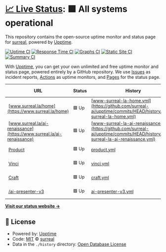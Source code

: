 # [📈 Live Status](https://surreal-ai.github.io/upptime): <!--live status--> **🟩 All systems operational**

This repository contains the open-source uptime monitor and status page for [surreal](https://surreal-ai.github.io/upptime), powered by [Upptime](https://github.com/upptime/upptime).

[![Uptime CI](https://github.com/surreal-ai/upptime/workflows/Uptime%20CI/badge.svg)](https://github.com/surreal-ai/upptime/actions?query=workflow%3A%22Uptime+CI%22)
[![Response Time CI](https://github.com/surreal-ai/upptime/workflows/Response%20Time%20CI/badge.svg)](https://github.com/surreal-ai/upptime/actions?query=workflow%3A%22Response+Time+CI%22)
[![Graphs CI](https://github.com/surreal-ai/upptime/workflows/Graphs%20CI/badge.svg)](https://github.com/surreal-ai/upptime/actions?query=workflow%3A%22Graphs+CI%22)
[![Static Site CI](https://github.com/surreal-ai/upptime/workflows/Static%20Site%20CI/badge.svg)](https://github.com/surreal-ai/upptime/actions?query=workflow%3A%22Static+Site+CI%22)
[![Summary CI](https://github.com/surreal-ai/upptime/workflows/Summary%20CI/badge.svg)](https://github.com/surreal-ai/upptime/actions?query=workflow%3A%22Summary+CI%22)

With [Upptime](https://upptime.js.org), you can get your own unlimited and free uptime monitor and status page, powered entirely by a GitHub repository. We use [Issues](https://github.com/surreal-ai/upptime/issues) as incident reports, [Actions](https://github.com/surreal-ai/upptime/actions) as uptime monitors, and [Pages](https://surreal-ai.github.io/upptime) for the status page.

<!--start: status pages-->
<!-- This summary is generated by Upptime (https://github.com/upptime/upptime) -->
<!-- Do not edit this manually, your changes will be overwritten -->
<!-- prettier-ignore -->
| URL | Status | History | Response Time | Uptime |
| --- | ------ | ------- | ------------- | ------ |
| <img alt="" src="https://favicons.githubusercontent.com/www.surreal.la" height="13"> [www.surreal.la/home](https://www.surreal.la/home) | 🟩 Up | [www-surreal-la-home.yml](https://github.com/surreal-ai/upptime/commits/HEAD/history/www-surreal-la-home.yml) | <details><summary><img alt="Response time graph" src="./graphs/www-surreal-la-home/response-time-week.png" height="20"> 752ms</summary><br><a href="https://surreal-ai.github.io/upptime/history/www-surreal-la-home"><img alt="Response time 752" src="https://img.shields.io/endpoint?url=https%3A%2F%2Fraw.githubusercontent.com%2Fsurreal-ai%2Fupptime%2FHEAD%2Fapi%2Fwww-surreal-la-home%2Fresponse-time.json"></a><br><a href="https://surreal-ai.github.io/upptime/history/www-surreal-la-home"><img alt="24-hour response time 752" src="https://img.shields.io/endpoint?url=https%3A%2F%2Fraw.githubusercontent.com%2Fsurreal-ai%2Fupptime%2FHEAD%2Fapi%2Fwww-surreal-la-home%2Fresponse-time-day.json"></a><br><a href="https://surreal-ai.github.io/upptime/history/www-surreal-la-home"><img alt="7-day response time 752" src="https://img.shields.io/endpoint?url=https%3A%2F%2Fraw.githubusercontent.com%2Fsurreal-ai%2Fupptime%2FHEAD%2Fapi%2Fwww-surreal-la-home%2Fresponse-time-week.json"></a><br><a href="https://surreal-ai.github.io/upptime/history/www-surreal-la-home"><img alt="30-day response time 752" src="https://img.shields.io/endpoint?url=https%3A%2F%2Fraw.githubusercontent.com%2Fsurreal-ai%2Fupptime%2FHEAD%2Fapi%2Fwww-surreal-la-home%2Fresponse-time-month.json"></a><br><a href="https://surreal-ai.github.io/upptime/history/www-surreal-la-home"><img alt="1-year response time 752" src="https://img.shields.io/endpoint?url=https%3A%2F%2Fraw.githubusercontent.com%2Fsurreal-ai%2Fupptime%2FHEAD%2Fapi%2Fwww-surreal-la-home%2Fresponse-time-year.json"></a></details> | <details><summary><a href="https://surreal-ai.github.io/upptime/history/www-surreal-la-home">100.00%</a></summary><a href="https://surreal-ai.github.io/upptime/history/www-surreal-la-home"><img alt="All-time uptime 100.00%" src="https://img.shields.io/endpoint?url=https%3A%2F%2Fraw.githubusercontent.com%2Fsurreal-ai%2Fupptime%2FHEAD%2Fapi%2Fwww-surreal-la-home%2Fuptime.json"></a><br><a href="https://surreal-ai.github.io/upptime/history/www-surreal-la-home"><img alt="24-hour uptime 100.00%" src="https://img.shields.io/endpoint?url=https%3A%2F%2Fraw.githubusercontent.com%2Fsurreal-ai%2Fupptime%2FHEAD%2Fapi%2Fwww-surreal-la-home%2Fuptime-day.json"></a><br><a href="https://surreal-ai.github.io/upptime/history/www-surreal-la-home"><img alt="7-day uptime 100.00%" src="https://img.shields.io/endpoint?url=https%3A%2F%2Fraw.githubusercontent.com%2Fsurreal-ai%2Fupptime%2FHEAD%2Fapi%2Fwww-surreal-la-home%2Fuptime-week.json"></a><br><a href="https://surreal-ai.github.io/upptime/history/www-surreal-la-home"><img alt="30-day uptime 100.00%" src="https://img.shields.io/endpoint?url=https%3A%2F%2Fraw.githubusercontent.com%2Fsurreal-ai%2Fupptime%2FHEAD%2Fapi%2Fwww-surreal-la-home%2Fuptime-month.json"></a><br><a href="https://surreal-ai.github.io/upptime/history/www-surreal-la-home"><img alt="1-year uptime 100.00%" src="https://img.shields.io/endpoint?url=https%3A%2F%2Fraw.githubusercontent.com%2Fsurreal-ai%2Fupptime%2FHEAD%2Fapi%2Fwww-surreal-la-home%2Fuptime-year.json"></a></details>
| <img alt="" src="https://favicons.githubusercontent.com/www.surreal.la" height="13"> [www.surreal.la/ai-renaissance](https://www.surreal.la/ai-renaissance) | 🟩 Up | [www-surreal-la-ai-renaissance.yml](https://github.com/surreal-ai/upptime/commits/HEAD/history/www-surreal-la-ai-renaissance.yml) | <details><summary><img alt="Response time graph" src="./graphs/www-surreal-la-ai-renaissance/response-time-week.png" height="20"> 156ms</summary><br><a href="https://surreal-ai.github.io/upptime/history/www-surreal-la-ai-renaissance"><img alt="Response time 156" src="https://img.shields.io/endpoint?url=https%3A%2F%2Fraw.githubusercontent.com%2Fsurreal-ai%2Fupptime%2FHEAD%2Fapi%2Fwww-surreal-la-ai-renaissance%2Fresponse-time.json"></a><br><a href="https://surreal-ai.github.io/upptime/history/www-surreal-la-ai-renaissance"><img alt="24-hour response time 156" src="https://img.shields.io/endpoint?url=https%3A%2F%2Fraw.githubusercontent.com%2Fsurreal-ai%2Fupptime%2FHEAD%2Fapi%2Fwww-surreal-la-ai-renaissance%2Fresponse-time-day.json"></a><br><a href="https://surreal-ai.github.io/upptime/history/www-surreal-la-ai-renaissance"><img alt="7-day response time 156" src="https://img.shields.io/endpoint?url=https%3A%2F%2Fraw.githubusercontent.com%2Fsurreal-ai%2Fupptime%2FHEAD%2Fapi%2Fwww-surreal-la-ai-renaissance%2Fresponse-time-week.json"></a><br><a href="https://surreal-ai.github.io/upptime/history/www-surreal-la-ai-renaissance"><img alt="30-day response time 156" src="https://img.shields.io/endpoint?url=https%3A%2F%2Fraw.githubusercontent.com%2Fsurreal-ai%2Fupptime%2FHEAD%2Fapi%2Fwww-surreal-la-ai-renaissance%2Fresponse-time-month.json"></a><br><a href="https://surreal-ai.github.io/upptime/history/www-surreal-la-ai-renaissance"><img alt="1-year response time 156" src="https://img.shields.io/endpoint?url=https%3A%2F%2Fraw.githubusercontent.com%2Fsurreal-ai%2Fupptime%2FHEAD%2Fapi%2Fwww-surreal-la-ai-renaissance%2Fresponse-time-year.json"></a></details> | <details><summary><a href="https://surreal-ai.github.io/upptime/history/www-surreal-la-ai-renaissance">100.00%</a></summary><a href="https://surreal-ai.github.io/upptime/history/www-surreal-la-ai-renaissance"><img alt="All-time uptime 100.00%" src="https://img.shields.io/endpoint?url=https%3A%2F%2Fraw.githubusercontent.com%2Fsurreal-ai%2Fupptime%2FHEAD%2Fapi%2Fwww-surreal-la-ai-renaissance%2Fuptime.json"></a><br><a href="https://surreal-ai.github.io/upptime/history/www-surreal-la-ai-renaissance"><img alt="24-hour uptime 100.00%" src="https://img.shields.io/endpoint?url=https%3A%2F%2Fraw.githubusercontent.com%2Fsurreal-ai%2Fupptime%2FHEAD%2Fapi%2Fwww-surreal-la-ai-renaissance%2Fuptime-day.json"></a><br><a href="https://surreal-ai.github.io/upptime/history/www-surreal-la-ai-renaissance"><img alt="7-day uptime 100.00%" src="https://img.shields.io/endpoint?url=https%3A%2F%2Fraw.githubusercontent.com%2Fsurreal-ai%2Fupptime%2FHEAD%2Fapi%2Fwww-surreal-la-ai-renaissance%2Fuptime-week.json"></a><br><a href="https://surreal-ai.github.io/upptime/history/www-surreal-la-ai-renaissance"><img alt="30-day uptime 100.00%" src="https://img.shields.io/endpoint?url=https%3A%2F%2Fraw.githubusercontent.com%2Fsurreal-ai%2Fupptime%2FHEAD%2Fapi%2Fwww-surreal-la-ai-renaissance%2Fuptime-month.json"></a><br><a href="https://surreal-ai.github.io/upptime/history/www-surreal-la-ai-renaissance"><img alt="1-year uptime 100.00%" src="https://img.shields.io/endpoint?url=https%3A%2F%2Fraw.githubusercontent.com%2Fsurreal-ai%2Fupptime%2FHEAD%2Fapi%2Fwww-surreal-la-ai-renaissance%2Fuptime-year.json"></a></details>
| <img alt="" src="https://favicons.githubusercontent.com/product.surreal-ai.com" height="13"> [Product](https://product.surreal-ai.com) | 🟩 Up | [product.yml](https://github.com/surreal-ai/upptime/commits/HEAD/history/product.yml) | <details><summary><img alt="Response time graph" src="./graphs/product/response-time-week.png" height="20"> 1076ms</summary><br><a href="https://surreal-ai.github.io/upptime/history/product"><img alt="Response time 1076" src="https://img.shields.io/endpoint?url=https%3A%2F%2Fraw.githubusercontent.com%2Fsurreal-ai%2Fupptime%2FHEAD%2Fapi%2Fproduct%2Fresponse-time.json"></a><br><a href="https://surreal-ai.github.io/upptime/history/product"><img alt="24-hour response time 1076" src="https://img.shields.io/endpoint?url=https%3A%2F%2Fraw.githubusercontent.com%2Fsurreal-ai%2Fupptime%2FHEAD%2Fapi%2Fproduct%2Fresponse-time-day.json"></a><br><a href="https://surreal-ai.github.io/upptime/history/product"><img alt="7-day response time 1076" src="https://img.shields.io/endpoint?url=https%3A%2F%2Fraw.githubusercontent.com%2Fsurreal-ai%2Fupptime%2FHEAD%2Fapi%2Fproduct%2Fresponse-time-week.json"></a><br><a href="https://surreal-ai.github.io/upptime/history/product"><img alt="30-day response time 1076" src="https://img.shields.io/endpoint?url=https%3A%2F%2Fraw.githubusercontent.com%2Fsurreal-ai%2Fupptime%2FHEAD%2Fapi%2Fproduct%2Fresponse-time-month.json"></a><br><a href="https://surreal-ai.github.io/upptime/history/product"><img alt="1-year response time 1076" src="https://img.shields.io/endpoint?url=https%3A%2F%2Fraw.githubusercontent.com%2Fsurreal-ai%2Fupptime%2FHEAD%2Fapi%2Fproduct%2Fresponse-time-year.json"></a></details> | <details><summary><a href="https://surreal-ai.github.io/upptime/history/product">100.00%</a></summary><a href="https://surreal-ai.github.io/upptime/history/product"><img alt="All-time uptime 100.00%" src="https://img.shields.io/endpoint?url=https%3A%2F%2Fraw.githubusercontent.com%2Fsurreal-ai%2Fupptime%2FHEAD%2Fapi%2Fproduct%2Fuptime.json"></a><br><a href="https://surreal-ai.github.io/upptime/history/product"><img alt="24-hour uptime 100.00%" src="https://img.shields.io/endpoint?url=https%3A%2F%2Fraw.githubusercontent.com%2Fsurreal-ai%2Fupptime%2FHEAD%2Fapi%2Fproduct%2Fuptime-day.json"></a><br><a href="https://surreal-ai.github.io/upptime/history/product"><img alt="7-day uptime 100.00%" src="https://img.shields.io/endpoint?url=https%3A%2F%2Fraw.githubusercontent.com%2Fsurreal-ai%2Fupptime%2FHEAD%2Fapi%2Fproduct%2Fuptime-week.json"></a><br><a href="https://surreal-ai.github.io/upptime/history/product"><img alt="30-day uptime 100.00%" src="https://img.shields.io/endpoint?url=https%3A%2F%2Fraw.githubusercontent.com%2Fsurreal-ai%2Fupptime%2FHEAD%2Fapi%2Fproduct%2Fuptime-month.json"></a><br><a href="https://surreal-ai.github.io/upptime/history/product"><img alt="1-year uptime 100.00%" src="https://img.shields.io/endpoint?url=https%3A%2F%2Fraw.githubusercontent.com%2Fsurreal-ai%2Fupptime%2FHEAD%2Fapi%2Fproduct%2Fuptime-year.json"></a></details>
| <img alt="" src="https://favicons.githubusercontent.com/vinci.surreal-ai.com" height="13"> [Vinci](https://vinci.surreal-ai.com) | 🟩 Up | [vinci.yml](https://github.com/surreal-ai/upptime/commits/HEAD/history/vinci.yml) | <details><summary><img alt="Response time graph" src="./graphs/vinci/response-time-week.png" height="20"> 1044ms</summary><br><a href="https://surreal-ai.github.io/upptime/history/vinci"><img alt="Response time 1044" src="https://img.shields.io/endpoint?url=https%3A%2F%2Fraw.githubusercontent.com%2Fsurreal-ai%2Fupptime%2FHEAD%2Fapi%2Fvinci%2Fresponse-time.json"></a><br><a href="https://surreal-ai.github.io/upptime/history/vinci"><img alt="24-hour response time 1044" src="https://img.shields.io/endpoint?url=https%3A%2F%2Fraw.githubusercontent.com%2Fsurreal-ai%2Fupptime%2FHEAD%2Fapi%2Fvinci%2Fresponse-time-day.json"></a><br><a href="https://surreal-ai.github.io/upptime/history/vinci"><img alt="7-day response time 1044" src="https://img.shields.io/endpoint?url=https%3A%2F%2Fraw.githubusercontent.com%2Fsurreal-ai%2Fupptime%2FHEAD%2Fapi%2Fvinci%2Fresponse-time-week.json"></a><br><a href="https://surreal-ai.github.io/upptime/history/vinci"><img alt="30-day response time 1044" src="https://img.shields.io/endpoint?url=https%3A%2F%2Fraw.githubusercontent.com%2Fsurreal-ai%2Fupptime%2FHEAD%2Fapi%2Fvinci%2Fresponse-time-month.json"></a><br><a href="https://surreal-ai.github.io/upptime/history/vinci"><img alt="1-year response time 1044" src="https://img.shields.io/endpoint?url=https%3A%2F%2Fraw.githubusercontent.com%2Fsurreal-ai%2Fupptime%2FHEAD%2Fapi%2Fvinci%2Fresponse-time-year.json"></a></details> | <details><summary><a href="https://surreal-ai.github.io/upptime/history/vinci">100.00%</a></summary><a href="https://surreal-ai.github.io/upptime/history/vinci"><img alt="All-time uptime 100.00%" src="https://img.shields.io/endpoint?url=https%3A%2F%2Fraw.githubusercontent.com%2Fsurreal-ai%2Fupptime%2FHEAD%2Fapi%2Fvinci%2Fuptime.json"></a><br><a href="https://surreal-ai.github.io/upptime/history/vinci"><img alt="24-hour uptime 100.00%" src="https://img.shields.io/endpoint?url=https%3A%2F%2Fraw.githubusercontent.com%2Fsurreal-ai%2Fupptime%2FHEAD%2Fapi%2Fvinci%2Fuptime-day.json"></a><br><a href="https://surreal-ai.github.io/upptime/history/vinci"><img alt="7-day uptime 100.00%" src="https://img.shields.io/endpoint?url=https%3A%2F%2Fraw.githubusercontent.com%2Fsurreal-ai%2Fupptime%2FHEAD%2Fapi%2Fvinci%2Fuptime-week.json"></a><br><a href="https://surreal-ai.github.io/upptime/history/vinci"><img alt="30-day uptime 100.00%" src="https://img.shields.io/endpoint?url=https%3A%2F%2Fraw.githubusercontent.com%2Fsurreal-ai%2Fupptime%2FHEAD%2Fapi%2Fvinci%2Fuptime-month.json"></a><br><a href="https://surreal-ai.github.io/upptime/history/vinci"><img alt="1-year uptime 100.00%" src="https://img.shields.io/endpoint?url=https%3A%2F%2Fraw.githubusercontent.com%2Fsurreal-ai%2Fupptime%2FHEAD%2Fapi%2Fvinci%2Fuptime-year.json"></a></details>
| <img alt="" src="https://favicons.githubusercontent.com/craft-api.surreal-ai.com" height="13"> [Craft](https://craft-api.surreal-ai.com/v1/health_check) | 🟩 Up | [craft.yml](https://github.com/surreal-ai/upptime/commits/HEAD/history/craft.yml) | <details><summary><img alt="Response time graph" src="./graphs/craft/response-time-week.png" height="20"> 1544ms</summary><br><a href="https://surreal-ai.github.io/upptime/history/craft"><img alt="Response time 1544" src="https://img.shields.io/endpoint?url=https%3A%2F%2Fraw.githubusercontent.com%2Fsurreal-ai%2Fupptime%2FHEAD%2Fapi%2Fcraft%2Fresponse-time.json"></a><br><a href="https://surreal-ai.github.io/upptime/history/craft"><img alt="24-hour response time 1544" src="https://img.shields.io/endpoint?url=https%3A%2F%2Fraw.githubusercontent.com%2Fsurreal-ai%2Fupptime%2FHEAD%2Fapi%2Fcraft%2Fresponse-time-day.json"></a><br><a href="https://surreal-ai.github.io/upptime/history/craft"><img alt="7-day response time 1544" src="https://img.shields.io/endpoint?url=https%3A%2F%2Fraw.githubusercontent.com%2Fsurreal-ai%2Fupptime%2FHEAD%2Fapi%2Fcraft%2Fresponse-time-week.json"></a><br><a href="https://surreal-ai.github.io/upptime/history/craft"><img alt="30-day response time 1544" src="https://img.shields.io/endpoint?url=https%3A%2F%2Fraw.githubusercontent.com%2Fsurreal-ai%2Fupptime%2FHEAD%2Fapi%2Fcraft%2Fresponse-time-month.json"></a><br><a href="https://surreal-ai.github.io/upptime/history/craft"><img alt="1-year response time 1544" src="https://img.shields.io/endpoint?url=https%3A%2F%2Fraw.githubusercontent.com%2Fsurreal-ai%2Fupptime%2FHEAD%2Fapi%2Fcraft%2Fresponse-time-year.json"></a></details> | <details><summary><a href="https://surreal-ai.github.io/upptime/history/craft">100.00%</a></summary><a href="https://surreal-ai.github.io/upptime/history/craft"><img alt="All-time uptime 100.00%" src="https://img.shields.io/endpoint?url=https%3A%2F%2Fraw.githubusercontent.com%2Fsurreal-ai%2Fupptime%2FHEAD%2Fapi%2Fcraft%2Fuptime.json"></a><br><a href="https://surreal-ai.github.io/upptime/history/craft"><img alt="24-hour uptime 100.00%" src="https://img.shields.io/endpoint?url=https%3A%2F%2Fraw.githubusercontent.com%2Fsurreal-ai%2Fupptime%2FHEAD%2Fapi%2Fcraft%2Fuptime-day.json"></a><br><a href="https://surreal-ai.github.io/upptime/history/craft"><img alt="7-day uptime 100.00%" src="https://img.shields.io/endpoint?url=https%3A%2F%2Fraw.githubusercontent.com%2Fsurreal-ai%2Fupptime%2FHEAD%2Fapi%2Fcraft%2Fuptime-week.json"></a><br><a href="https://surreal-ai.github.io/upptime/history/craft"><img alt="30-day uptime 100.00%" src="https://img.shields.io/endpoint?url=https%3A%2F%2Fraw.githubusercontent.com%2Fsurreal-ai%2Fupptime%2FHEAD%2Fapi%2Fcraft%2Fuptime-month.json"></a><br><a href="https://surreal-ai.github.io/upptime/history/craft"><img alt="1-year uptime 100.00%" src="https://img.shields.io/endpoint?url=https%3A%2F%2Fraw.githubusercontent.com%2Fsurreal-ai%2Fupptime%2FHEAD%2Fapi%2Fcraft%2Fuptime-year.json"></a></details>
| <img alt="" src="https://favicons.githubusercontent.com/craft-api.surreal-ai.com" height="13"> [/ai-presenter-v3](https://craft-api.surreal-ai.com/ai-presenter-v3) | 🟩 Up | [ai-presenter-v3.yml](https://github.com/surreal-ai/upptime/commits/HEAD/history/ai-presenter-v3.yml) | <details><summary><img alt="Response time graph" src="./graphs/ai-presenter-v3/response-time-week.png" height="20"> 412ms</summary><br><a href="https://surreal-ai.github.io/upptime/history/ai-presenter-v3"><img alt="Response time 412" src="https://img.shields.io/endpoint?url=https%3A%2F%2Fraw.githubusercontent.com%2Fsurreal-ai%2Fupptime%2FHEAD%2Fapi%2Fai-presenter-v3%2Fresponse-time.json"></a><br><a href="https://surreal-ai.github.io/upptime/history/ai-presenter-v3"><img alt="24-hour response time 412" src="https://img.shields.io/endpoint?url=https%3A%2F%2Fraw.githubusercontent.com%2Fsurreal-ai%2Fupptime%2FHEAD%2Fapi%2Fai-presenter-v3%2Fresponse-time-day.json"></a><br><a href="https://surreal-ai.github.io/upptime/history/ai-presenter-v3"><img alt="7-day response time 412" src="https://img.shields.io/endpoint?url=https%3A%2F%2Fraw.githubusercontent.com%2Fsurreal-ai%2Fupptime%2FHEAD%2Fapi%2Fai-presenter-v3%2Fresponse-time-week.json"></a><br><a href="https://surreal-ai.github.io/upptime/history/ai-presenter-v3"><img alt="30-day response time 412" src="https://img.shields.io/endpoint?url=https%3A%2F%2Fraw.githubusercontent.com%2Fsurreal-ai%2Fupptime%2FHEAD%2Fapi%2Fai-presenter-v3%2Fresponse-time-month.json"></a><br><a href="https://surreal-ai.github.io/upptime/history/ai-presenter-v3"><img alt="1-year response time 412" src="https://img.shields.io/endpoint?url=https%3A%2F%2Fraw.githubusercontent.com%2Fsurreal-ai%2Fupptime%2FHEAD%2Fapi%2Fai-presenter-v3%2Fresponse-time-year.json"></a></details> | <details><summary><a href="https://surreal-ai.github.io/upptime/history/ai-presenter-v3">100.00%</a></summary><a href="https://surreal-ai.github.io/upptime/history/ai-presenter-v3"><img alt="All-time uptime 100.00%" src="https://img.shields.io/endpoint?url=https%3A%2F%2Fraw.githubusercontent.com%2Fsurreal-ai%2Fupptime%2FHEAD%2Fapi%2Fai-presenter-v3%2Fuptime.json"></a><br><a href="https://surreal-ai.github.io/upptime/history/ai-presenter-v3"><img alt="24-hour uptime 100.00%" src="https://img.shields.io/endpoint?url=https%3A%2F%2Fraw.githubusercontent.com%2Fsurreal-ai%2Fupptime%2FHEAD%2Fapi%2Fai-presenter-v3%2Fuptime-day.json"></a><br><a href="https://surreal-ai.github.io/upptime/history/ai-presenter-v3"><img alt="7-day uptime 100.00%" src="https://img.shields.io/endpoint?url=https%3A%2F%2Fraw.githubusercontent.com%2Fsurreal-ai%2Fupptime%2FHEAD%2Fapi%2Fai-presenter-v3%2Fuptime-week.json"></a><br><a href="https://surreal-ai.github.io/upptime/history/ai-presenter-v3"><img alt="30-day uptime 100.00%" src="https://img.shields.io/endpoint?url=https%3A%2F%2Fraw.githubusercontent.com%2Fsurreal-ai%2Fupptime%2FHEAD%2Fapi%2Fai-presenter-v3%2Fuptime-month.json"></a><br><a href="https://surreal-ai.github.io/upptime/history/ai-presenter-v3"><img alt="1-year uptime 100.00%" src="https://img.shields.io/endpoint?url=https%3A%2F%2Fraw.githubusercontent.com%2Fsurreal-ai%2Fupptime%2FHEAD%2Fapi%2Fai-presenter-v3%2Fuptime-year.json"></a></details>

<!--end: status pages-->

[**Visit our status website →**](https://surreal-ai.github.io/upptime)

## 📄 License

- Powered by: [Upptime](https://github.com/upptime/upptime)
- Code: [MIT](./LICENSE) © [surreal](https://surreal-ai.github.io/upptime)
- Data in the `./history` directory: [Open Database License](https://opendatacommons.org/licenses/odbl/1-0/)
